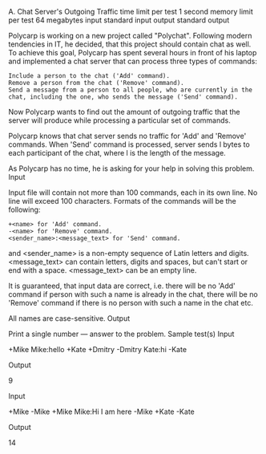 A. Chat Server's Outgoing Traffic
time limit per test
1 second
memory limit per test
64 megabytes
input
standard input
output
standard output

Polycarp is working on a new project called "Polychat". Following modern tendencies in IT, he decided, that this project should contain chat as well. To achieve this goal, Polycarp has spent several hours in front of his laptop and implemented a chat server that can process three types of commands:

    Include a person to the chat ('Add' command).
    Remove a person from the chat ('Remove' command).
    Send a message from a person to all people, who are currently in the chat, including the one, who sends the message ('Send' command). 

Now Polycarp wants to find out the amount of outgoing traffic that the server will produce while processing a particular set of commands.

Polycarp knows that chat server sends no traffic for 'Add' and 'Remove' commands. When 'Send' command is processed, server sends l bytes to each participant of the chat, where l is the length of the message.

As Polycarp has no time, he is asking for your help in solving this problem.
Input

Input file will contain not more than 100 commands, each in its own line. No line will exceed 100 characters. Formats of the commands will be the following:

    +<name> for 'Add' command.
    -<name> for 'Remove' command.
    <sender_name>:<message_text> for 'Send' command. 

<name> and <sender_name> is a non-empty sequence of Latin letters and digits. <message_text> can contain letters, digits and spaces, but can't start or end with a space. <message_text> can be an empty line.

It is guaranteed, that input data are correct, i.e. there will be no 'Add' command if person with such a name is already in the chat, there will be no 'Remove' command if there is no person with such a name in the chat etc.

All names are case-sensitive.
Output

Print a single number — answer to the problem.
Sample test(s)
Input

+Mike
Mike:hello
+Kate
+Dmitry
-Dmitry
Kate:hi
-Kate

Output

9

Input

+Mike
-Mike
+Mike
Mike:Hi   I am here
-Mike
+Kate
-Kate

Output

14

